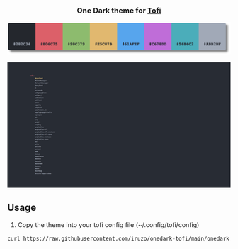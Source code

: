 <h3 align="center">
    One Dark theme for <a href="https://github.com/philj56/tofi">Tofi</a>
</h3>

![onedark](https://raw.githubusercontent.com/iruzo/onedark-tofi/main/assets/color.webp)

<p align="center">
	<img src="https://raw.githubusercontent.com/iruzo/onedark-tofi/main/assets/preview.webp"/>
</p>

## Usage

1. Copy the theme into your tofi config file (~/.config/tofi/config)
```sh
curl https://raw.githubusercontent.com/iruzo/onedark-tofi/main/onedark >> ~/.config/tofi/config
```
